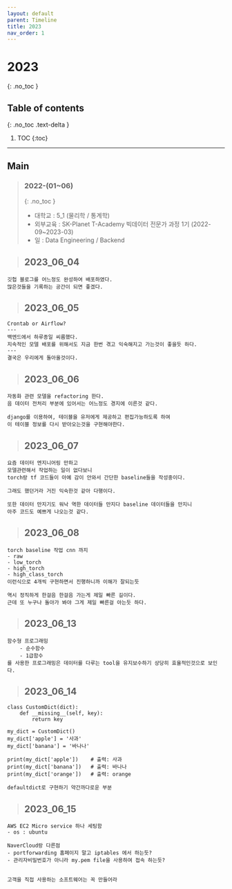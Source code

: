 ```yaml
---
layout: default
parent: Timeline
title: 2023
nav_order: 1
---
```

# 2023
{: .no_toc }

## Table of contents
{: .no_toc .text-delta }

1. TOC
{:toc}
---
## Main
> ### 2022-(01~06)
> {: .no_toc }
> - 대학교 : 5_1 (물리학 / 통계학)
> - 외부교육 : SK-Planet T-Academy 빅데이터 전문가 과정 1기 (2022-09~2023-03)
> - 일 : Data Engineering / Backend



> ## 2023_06_04

```
깃헙 블로그를 어느정도 완성하여 배포하였다.  
많은것들을 기록하는 공간이 되면 좋겠다.  
```

> ## 2023_06_05

```
Crontab or Airflow?
---
백엔드에서 하루종일 씨름했다.
지속적인 모델 배포를 위해서도 지금 한번 겪고 익숙해지고 가는것이 좋을듯 하다.
---
결국은 우리에게 돌아올것이다.
```

> ## 2023_06_06

```
자동화 관련 모델을 refactoring 한다.
음 데이터 전처리 부분에 있어서는 어느정도 경지에 이른것 같다.

django를 이용하여, 테이블을 유저에게 제공하고 편집가능하도록 하여 
이 테이블 정보를 다시 받아오는것을 구현해야한다.
```

> ## 2023_06_07

```
요즘 데이터 엔지니어링 만하고 
모델관련해서 작업하는 일이 없다보니 
torch랑 tf 코드들이 아예 감이 안와서 간단한 baseline들을 작성중이다.

그래도 했던거라 거진 익숙한것 같아 다행이다.

또한 데이터 만지기도 워낙 역한 데이터들 만지다 baseline 데이터들을 만지니 
아주 코드도 예쁘게 나오는것 같다. 
```

> ## 2023_06_08

```
torch baseline 작업 cnn 까지
- raw 
- low_torch
- high_torch
- high_class_torch
이런식으로 4개씩 구현하면서 진행하니까 이해가 잘되는듯 

역시 정직하게 한걸음 한걸음 가는게 제일 빠른 길이다.
근데 또 누구나 돌아가 봐야 그게 제일 빠른걸 아는듯 하다.
```

> ## 2023_06_13

```
함수형 프로그래밍 
    - 순수함수
    - 1급함수
를 사용한 프로그래밍은 데이터를 다루는 tool을 유지보수하기 상당히 효율적인것으로 보인다.

```


> ## 2023_06_14

```
class CustomDict(dict):
    def __missing__(self, key):
        return key

my_dict = CustomDict()
my_dict['apple'] = '사과'
my_dict['banana'] = '바나나'

print(my_dict['apple'])    # 출력: 사과
print(my_dict['banana'])   # 출력: 바나나
print(my_dict['orange'])   # 출력: orange

defaultdict로 구현하기 약간까다로운 부분 

```

> ## 2023_06_15

```
AWS EC2 Micro service 하나 세팅함
- os : ubuntu

NaverCloud랑 다른점
- portforwarding 홈페이지 말고 iptables 에서 하는듯?
- 관리자비밀번호가 아니라 my.pem file을 사용하여 접속 하는듯?


고객을 직접 사용하는 소프트웨어는 꼭 만들어라
```
